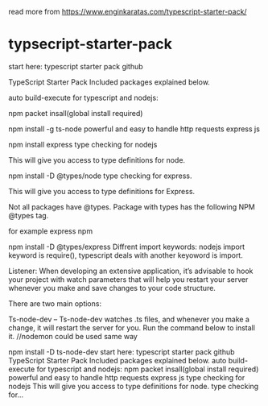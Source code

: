 read more from https://www.enginkaratas.com/typescript-starter-pack/
# typsecript-starter-pack
start here: typescript starter pack github

TypeScript Starter Pack
Included packages explained below.

auto build-execute for typescript and nodejs:

npm packet insall(global install required)

npm install -g ts-node 
powerful and easy to handle http requests express js

npm install express
type checking for nodejs

This will give you access to type definitions for node.

npm install -D @types/node
type checking for express.

This will give you access to type definitions for Express.

Not all packages have @types. Package with types has the following NPM @types tag.

for example express npm


npm install -D @types/express
Diffrent import keywords:
nodejs import keyword is require(), typescript deals with another keyoword is import.

Listener:
When developing an extensive application, it’s advisable to hook your project with watch parameters that will help you restart your server whenever you make and save changes to your code structure.

There are two main options:

Ts-node-dev – Ts-node-dev watches .ts files, and whenever you make a change, it will restart the server for you.
Run the command below to install it. //nodemon could be used same way

npm install -D ts-node-dev
start here: typescript starter pack github TypeScript Starter Pack Included packages explained below. auto build-execute for typescript and nodejs: npm packet insall(global install required) powerful and easy to handle http requests express js type checking for nodejs This will give you access to type definitions for node. type checking for…
